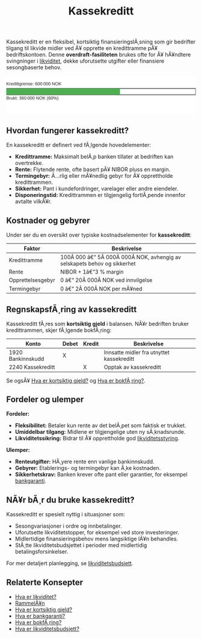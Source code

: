 ﻿---
title: "Kassekreditt"
meta_title: "Kassekreditt"
meta_description: 'Kassekreditt er en fleksibel, kortsiktig finansieringslÃ¸sning som gir bedrifter tilgang til likvide midler ved Ã¥ opprette en kredittramme pÃ¥ bedriftskontoen....'
slug: kassekreditt
type: blog
layout: pages/single
---

Kassekreditt er en fleksibel, kortsiktig finansieringslÃ¸sning som gir bedrifter tilgang til likvide midler ved Ã¥ opprette en kredittramme pÃ¥ bedriftskontoen. Denne **overdraft-fasiliteten** brukes ofte for Ã¥ hÃ¥ndtere svingninger i [likviditet](/blogs/regnskap/hva-er-likviditet "Hva er Likviditet? Komplett Guide til Likviditet og Likviditetsstyring"), dekke uforutsette utgifter eller finansiere sesongbaserte behov.

![Illustrasjon av kassekreditt](kassekreditt-utilization.svg)

## Hvordan fungerer kassekreditt?

En kassekreditt er definert ved fÃ¸lgende hovedelementer:

* **Kredittramme:** Maksimalt belÃ¸p banken tillater at bedriften kan overtrekke.
* **Rente:** Flytende rente, ofte basert pÃ¥ NIBOR pluss en margin.
* **Termingebyr:** Ã…rlig eller mÃ¥nedlig gebyr for Ã¥ opprettholde kredittrammen.
* **Sikkerhet:** Pant i kundefordringer, varelager eller andre eiendeler.
* **Disponeringstid:** Kredittrammen er tilgjengelig fortlÃ¸pende innenfor avtalte vilkÃ¥r.

## Kostnader og gebyrer

Under ser du en oversikt over typiske kostnadselementer for **kassekreditt**:

| **Faktor**          | **Beskrivelse**                                                |
|---------------------|----------------------------------------------------------------|
| Kredittramme        | 100Â 000 â€“ 5Â 000Â 000Â NOK, avhengig av selskapets behov og sikkerhet |
| Rente               | NIBOR + 1â€“3 % margin                                            |
| Opprettelsesgebyr   | 0 â€“ 20Â 000Â NOK ved innvilgelse                                  |
| Termingebyr         | 0 â€“ 2Â 000Â NOK per mÃ¥ned                                        |

## RegnskapsfÃ¸ring av kassekreditt

Kassekreditt fÃ¸res som **kortsiktig gjeld** i balansen. NÃ¥r bedriften bruker kredittrammen, skjer fÃ¸lgende bokfÃ¸ring:

| **Konto**                 | **Debet** | **Kredit** | **Beskrivelse**                           |
|---------------------------|-----------|------------|-------------------------------------------|
| 1920 Bankinnskudd         | X         |            | Innsatte midler fra utnyttet kassekreditt |
| 2240 Kassekreditt         |           | X          | Opptak av kassekreditt                    |

Se ogsÃ¥ [Hva er kortsiktig gjeld?](/blogs/regnskap/kortsiktig-gjeld "Hva er Kortsiktig Gjeld? Komplett Guide til Gjeldskategorier") og [Hva er bokfÃ¸ring?](/blogs/regnskap/hva-er-bokforing "Hva er BokfÃ¸ring? Komplett Guide til RegnskapsfÃ¸ring og BokfÃ¸ringsregler").

## Fordeler og ulemper

**Fordeler:**

* **Fleksibilitet:** Betaler kun rente av det belÃ¸pet som faktisk er trukket.
* **Umiddelbar tilgang:** Midlene er tilgjengelige uten ny sÃ¸knadsrunde.
* **Likviditetssikring:** Bidrar til Ã¥ opprettholde god [likviditetsstyring](/blogs/regnskap/hva-er-likviditetsstyring "Hva er Likviditetsstyring? Komplett Guide til Likviditetsstyring").

**Ulemper:**

* **Renteutgifter:** HÃ¸yere rente enn vanlige bankinnskudd.
* **Gebyrer:** Etablerings- og termingebyr kan Ã¸ke kostnaden.
* **Sikkerhetskrav:** Banken krever ofte pant eller garantier, for eksempel [bankgaranti](/blogs/regnskap/bankgaranti "Bankgaranti - Guide til Sikkerhetsstillelse").

## NÃ¥r bÃ¸r du bruke kassekreditt?

Kassekreditt er spesielt nyttig i situasjoner som:

* Sesongvariasjoner i ordre og innbetalinger.
* Uforutsette likviditetstopper, for eksempel ved store investeringer.
* Midlertidige finansieringsbehov mens langsiktige lÃ¥n behandles.
* StÃ¸tte likviditetsbudsjettet i perioder med midlertidig betalingsforsinkelser.

For mer detaljert planlegging, se [likviditetsbudsjett](/blogs/regnskap/likviditetsbudsjett "Likviditetsbudsjett - Slik lager du et nÃ¸yaktig likviditetsregnskap").

## Relaterte Konsepter

* [Hva er likviditet?](/blogs/regnskap/hva-er-likviditet "Hva er Likviditet? Komplett Guide til Likviditet og Likviditetsstyring")
* [RammelÃ¥n](/blogs/regnskap/rammelan "RammelÃ¥n: Fleksibelt rammefinansiering for Norske Bedrifter")
* [Hva er kortsiktig gjeld?](/blogs/regnskap/kortsiktig-gjeld "Hva er Kortsiktig Gjeld? Komplett Guide til Gjeldskategorier")
* [Hva er bankgaranti?](/blogs/regnskap/bankgaranti "Bankgaranti - Guide til Sikkerhetsstillelse")
* [Hva er bokfÃ¸ring?](/blogs/regnskap/hva-er-bokforing "Hva er BokfÃ¸ring? Komplett Guide til RegnskapsfÃ¸ring og BokfÃ¸ringsregler")
* [Hva er likviditetsbudsjett?](/blogs/regnskap/likviditetsbudsjett "Likviditetsbudsjett - Slik lager du et nÃ¸yaktig likviditetsregnskap")
